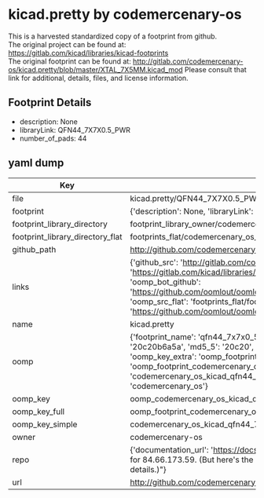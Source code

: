 # kicad.pretty by codemercenary-os  
This is a harvested standardized copy of a footprint from github.  
The original project can be found at:  
https://gitlab.com/kicad/libraries/kicad-footprints  
The original footprint can be found at:
http://gitlab.com/codemercenary-os/kicad.pretty/blob/master/XTAL_7X5MM.kicad_mod
Please consult that link for additional, details, files, and license information.  
## Footprint Details
* description: None  
* libraryLink: QFN44_7X7X0.5_PWR  
* number_of_pads: 44  
## yaml dump  
| Key | Value |  
| --- | --- |  
| file | kicad.pretty/QFN44_7X7X0.5_PWR.kicad_mod |  
| footprint | {'description': None, 'libraryLink': 'QFN44_7X7X0.5_PWR', 'number_of_pads': 44} |  
| footprint_library_directory | footprint_library_owner/codemercenary-os_kicad.pretty |  
| footprint_library_directory_flat | footprints_flat/codemercenary_os_kicad_qfn44_7x7x0_5_pwr/working |  
| github_path | http://github.com/codemercenary-os/kicad.pretty/blob/master/QFN44_7X7X0.5_PWR.kicad_mod |  
| links | {'github_src': 'http://gitlab.com/codemercenary-os/kicad.pretty/blob/master/XTAL_7X5MM.kicad_mod', 'github_src_repo': 'https://gitlab.com/kicad/libraries/kicad-footprints', 'oomp_bot': 'footprints/codemercenary_os_kicad_qfn44_7x7x0_5_pwr/working', 'oomp_bot_github': 'https://github.com/oomlout/oomlout_oomp_footprint_bot/tree/main/footprints/codemercenary_os_kicad_qfn44_7x7x0_5_pwr/working', 'oomp_src_flat': 'footprints_flat/footprints_flat/codemercenary_os_kicad_qfn44_7x7x0_5_pwr/working', 'oomp_src_flat_github': 'https://github.com/oomlout/oomlout_oomp_footprint_src/tree/main/footprints_flat/codemercenary_os_kicad_qfn44_7x7x0_5_pwr/working'} |  
| name | kicad.pretty |  
| oomp | {'footprint_name': 'qfn44_7x7x0_5_pwr', 'library_name': 'kicad', 'md5': '20c20b6a5a2da744cb90c37e9f67390f', 'md5_10': '20c20b6a5a', 'md5_5': '20c20', 'md5_6': '20c20b', 'oomp_key': 'oomp_codemercenary_os_kicad_qfn44_7x7x0_5_pwr', 'oomp_key_extra': 'oomp_footprint_codemercenary_os_kicad_qfn44_7x7x0_5_pwr', 'oomp_key_full': 'oomp_footprint_codemercenary_os_kicad_qfn44_7x7x0_5_pwr_20c20b', 'oomp_key_simple': 'codemercenary_os_kicad_qfn44_7x7x0_5_pwr', 'original_filename': 'kicad.pretty/QFN44_7X7X0.5_PWR.kicad_mod', 'owner_name': 'codemercenary_os'} |  
| oomp_key | oomp_codemercenary_os_kicad_qfn44_7x7x0_5_pwr |  
| oomp_key_full | oomp_footprint_codemercenary_os_kicad_qfn44_7x7x0_5_pwr |  
| oomp_key_simple | codemercenary_os_kicad_qfn44_7x7x0_5_pwr |  
| owner | codemercenary-os |  
| repo | {'documentation_url': 'https://docs.github.com/rest/overview/resources-in-the-rest-api#rate-limiting', 'message': "API rate limit exceeded for 84.66.173.59. (But here's the good news: Authenticated requests get a higher rate limit. Check out the documentation for more details.)"} |  
| url | http://github.com/codemercenary-os/kicad.pretty |  

